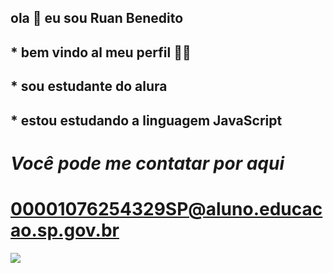 ## ola 👋 eu sou Ruan Benedito
## * bem vindo al meu perfil 👾💙
## * sou estudante do alura
## * estou estudando a linguagem JavaScript

# *Você pode me contatar por aqui*
# 00001076254329SP@aluno.educacao.sp.gov.br

![](https://th.bing.com/th/id/R.736ba1c62d5729d5d157281afa312734?rik=9Pl5wzcEE%2bbkvg&pid=ImgRaw&r=0)
